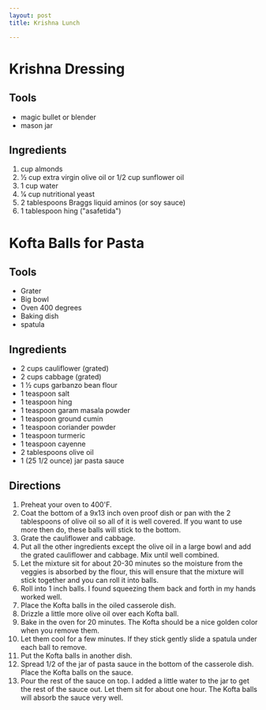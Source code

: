```yaml
---
layout: post
title: Krishna Lunch

---
```

# Krishna Dressing

## Tools

* magic bullet or blender
* mason jar 

## Ingredients

1. cup almonds
2. 1⁄2 cup extra virgin olive oil or 1/2 cup sunflower oil
3. 1 cup water
4. 1⁄4 cup nutritional yeast
5. 2 tablespoons Braggs liquid aminos (or soy sauce)
6. 1 tablespoon hing ("asafetida")

# Kofta Balls for Pasta

## Tools

* Grater
* Big bowl
* Oven 400 degrees
* Baking dish
* spatula

## Ingredients

* 2 cups cauliflower (grated)
* 2 cups cabbage (grated)
* 1 1⁄2 cups garbanzo bean flour
* 1 teaspoon salt
* 1 teaspoon hing
* 1 teaspoon garam masala powder
* 1 teaspoon ground cumin
* 1 teaspoon coriander powder
* 1 teaspoon turmeric
* 1 teaspoon cayenne
* 2 tablespoons olive oil
* 1 (25 1/2 ounce) jar pasta sauce

## Directions

 1. Preheat your oven to 400'F.
 2. Coat the bottom of a 9x13 inch oven proof dish or pan with the 2 tablespoons of olive oil so all of it is well covered. If you want to use more then do, these balls will stick to the bottom.
 3. Grate the cauliflower and cabbage.
 4. Put all the other ingredients except the olive oil in a large bowl and add the grated cauliflower and cabbage. Mix until well combined.
 5. Let the mixture sit for about 20-30 minutes so the moisture from the veggies is absorbed by the flour, this will ensure that the mixture will stick together and you can roll it into balls.
 6. Roll into 1 inch balls. I found squeezing them back and forth in my hands worked well.
 7. Place the Kofta balls in the oiled casserole dish.
 8. Drizzle a little more olive oil over each Kofta ball.
 9. Bake in the oven for 20 minutes. The Kofta should be a nice golden color when you remove them.
10. Let them cool for a few minutes. If they stick gently slide a spatula under each ball to remove.
11. Put the Kofta balls in another dish.
12. Spread 1/2 of the jar of pasta sauce in the bottom of the casserole dish. Place the Kofta balls on the sauce.
13. Pour the rest of the sauce on top. I added a little water to the jar to get the rest of the sauce out. Let them sit for about one hour. The Kofta balls will absorb the sauce very well.
